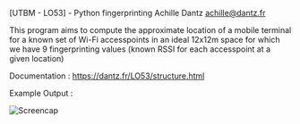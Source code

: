 [UTBM - LO53] - Python fingerprinting
Achille Dantz <achille@dantz.fr>

This program aims to compute the approximate location of a mobile terminal for a known set of Wi-Fi accesspoints in an ideal 12x12m space for which we have 9 fingerprinting values (known RSSI for each accesspoint at a given location)

Documentation : https://dantz.fr/LO53/structure.html

Example Output : 

![Screencap](https://dantz.fr/LO53/Capture.PNG)